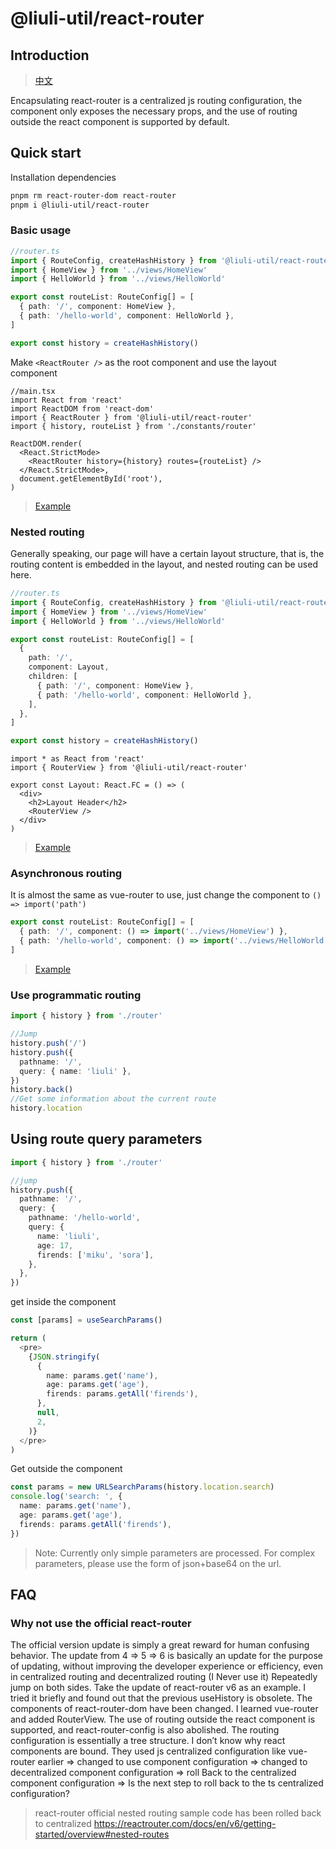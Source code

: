 # @liuli-util/react-router

## Introduction

> [中文](https://github.com/rxliuli/liuli-tools/tree/master/packages/react-router/README.zh-CN.md)

Encapsulating react-router is a centralized js routing configuration, the component only exposes the necessary props, and the use of routing outside the react component is supported by default.

## Quick start

Installation dependencies

```sh
pnpm rm react-router-dom react-router
pnpm i @liuli-util/react-router
```

### Basic usage

```ts
//router.ts
import { RouteConfig, createHashHistory } from '@liuli-util/react-router'
import { HomeView } from '../views/HomeView'
import { HelloWorld } from '../views/HelloWorld'

export const routeList: RouteConfig[] = [
  { path: '/', component: HomeView },
  { path: '/hello-world', component: HelloWorld },
]

export const history = createHashHistory()
```

Make `<ReactRouter />` as the root component and use the layout component

```tsx
//main.tsx
import React from 'react'
import ReactDOM from 'react-dom'
import { ReactRouter } from '@liuli-util/react-router'
import { history, routeList } from './constants/router'

ReactDOM.render(
  <React.StrictMode>
    <ReactRouter history={history} routes={routeList} />
  </React.StrictMode>,
  document.getElementById('root'),
)
```

> [Example](https://github.com/rxliuli/liuli-tools/tree/master/examples/react-router-basic-example)

### Nested routing

Generally speaking, our page will have a certain layout structure, that is, the routing content is embedded in the layout, and nested routing can be used here.

```ts
//router.ts
import { RouteConfig, createHashHistory } from '@liuli-util/react-router'
import { HomeView } from '../views/HomeView'
import { HelloWorld } from '../views/HelloWorld'

export const routeList: RouteConfig[] = [
  {
    path: '/',
    component: Layout,
    children: [
      { path: '/', component: HomeView },
      { path: '/hello-world', component: HelloWorld },
    ],
  },
]

export const history = createHashHistory()
```

```tsx
import * as React from 'react'
import { RouterView } from '@liuli-util/react-router'

export const Layout: React.FC = () => (
  <div>
    <h2>Layout Header</h2>
    <RouterView />
  </div>
)
```

> [Example](https://github.com/rxliuli/liuli-tools/tree/master/examples/react-router-nest-example)

### Asynchronous routing

It is almost the same as vue-router to use, just change the component to `() => import('path')`

```ts
export const routeList: RouteConfig[] = [
  { path: '/', component: () => import('../views/HomeView') },
  { path: '/hello-world', component: () => import('../views/HelloWorld') },
]
```

> [Example](https://github.com/rxliuli/liuli-tools/tree/master/examples/react-router-async-example)

### Use programmatic routing

```ts
import { history } from './router'

//Jump
history.push('/')
history.push({
  pathname: '/',
  query: { name: 'liuli' },
})
history.back()
//Get some information about the current route
history.location
```

## Using route query parameters

```ts
import { history } from './router'

//jump
history.push({
  pathname: '/',
  query: {
    pathname: '/hello-world',
    query: {
      name: 'liuli',
      age: 17,
      firends: ['miku', 'sora'],
    },
  },
})
```

get inside the component

```ts
const [params] = useSearchParams()

return (
  <pre>
    {JSON.stringify(
      {
        name: params.get('name'),
        age: params.get('age'),
        firends: params.getAll('firends'),
      },
      null,
      2,
    )}
  </pre>
)
```

Get outside the component

```ts
const params = new URLSearchParams(history.location.search)
console.log('search: ', {
  name: params.get('name'),
  age: params.get('age'),
  firends: params.getAll('firends'),
})
```

> Note: Currently only simple parameters are processed. For complex parameters, please use the form of json+base64 on the url.

## FAQ

### Why not use the official react-router

The official version update is simply a great reward for human confusing behavior. The update from 4 => 5 => 6 is basically an update for the purpose of updating, without improving the developer experience or efficiency, even in centralized routing and decentralized routing (I Never use it) Repeatedly jump on both sides. Take the update of react-router v6 as an example. I tried it briefly and found out that the previous useHistory is obsolete. The components of react-router-dom have been changed. I learned vue-router and added RouterView. The use of routing outside the react component is supported, and react-router-config is also abolished.
The routing configuration is essentially a tree structure. I don’t know why react components are bound. They used js centralized configuration like vue-router earlier => changed to use component configuration => changed to decentralized component configuration => roll Back to the centralized component configuration => Is the next step to roll back to the ts centralized configuration?

> react-router official nested routing sample code has been rolled back to centralized
> https://reactrouter.com/docs/en/v6/getting-started/overview#nested-routes

